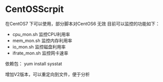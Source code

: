# CentOSScrpit

在CentOS7 下可以使用，部分脚本对CentOS6 无效
目前可以监控的功能如下：
* cpu_mon.sh 监控CPU利用率
* mem_mon.sh 监控内存利用率
* io_mon.sh 监控磁盘利用率
* ifrate_mon.sh 监控网卡速率

依赖包：
yum install sysstat 


增加V2版本，可以重定向到文件，便于分析
